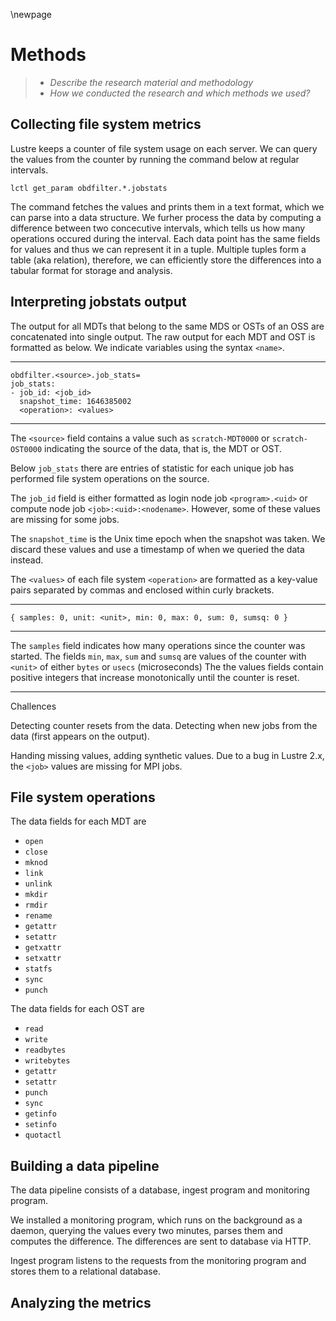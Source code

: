 \newpage

# Methods
> - *Describe the research material and methodology*
> - *How we conducted the research and which methods we used?*

## Collecting file system metrics
Lustre keeps a counter of file system usage on each server.
We can query the values from the counter by running the command below at regular intervals.

```
lctl get_param obdfilter.*.jobstats
```

The command fetches the values and prints them in a text format, which we can parse into a data structure.
We furher process the data by computing a difference between two concecutive intervals, which tells us how many operations occured during the interval.
Each data point has the same fields for values and thus we can represent it in a tuple.
Multiple tuples form a table (aka relation), therefore, we can efficiently store the differences into a tabular format for storage and analysis.


## Interpreting jobstats output
The output for all MDTs that belong to the same MDS or OSTs of an OSS are concatenated into single output.
The raw output for each MDT and OST is formatted as below.
We indicate variables using the syntax `<name>`.

---

```text
obdfilter.<source>.job_stats=
job_stats:
- job_id: <job_id>
  snapshot_time: 1646385002
  <operation>: <values>
```

---

The `<source>` field contains a value such as `scratch-MDT0000` or `scratch-OST0000` indicating the source of the data, that is, the MDT or OST.

Below `job_stats` there are entries of statistic for each unique job has performed file system operations on the source.

The `job_id` field is either formatted as login node job `<program>.<uid>` or compute node job `<job>:<uid>:<nodename>`.
However, some of these values are missing for some jobs.

The `snapshot_time` is the Unix time epoch when the snapshot was taken.
We discard these values and use a timestamp of when we queried the data instead.

The `<values>` of  each file system `<operation>` are formatted as a key-value pairs separated by commas and enclosed within curly brackets.

---

```text
{ samples: 0, unit: <unit>, min: 0, max: 0, sum: 0, sumsq: 0 }
```

---

The `samples` field indicates how many operations since the counter was started.
The fields `min`, `max`, `sum` and `sumsq` are values of the counter with `<unit>` of either `bytes` or `usecs` (microseconds)
The the values fields contain positive integers that increase monotonically until the counter is reset.

---

Challences

Detecting counter resets from the data.
Detecting when new jobs from the data (first appears on the output).

Handing missing values, adding synthetic values.
Due to a bug in Lustre 2.x, the `<job>` values are missing for MPI jobs.


## File system operations
The data fields for each MDT are

- `open`
- `close`
- `mknod`
- `link`
- `unlink`
- `mkdir`
- `rmdir`
- `rename`
- `getattr`
- `setattr`
- `getxattr`
- `setxattr`
- `statfs`
- `sync`
- `punch`

The data fields for each OST are

- `read`
- `write`
- `readbytes`
- `writebytes`
- `getattr`
- `setattr`
- `punch`
- `sync`
- `getinfo`
- `setinfo`
- `quotactl`


## Building a data pipeline
The data pipeline consists of a database, ingest program and monitoring program.

We installed a monitoring program, which runs on the background as a daemon, querying the values every two minutes, parses them and computes the difference.
The differences are sent to database via HTTP.

Ingest program listens to the requests from the monitoring program and stores them to a relational database.


## Analyzing the metrics


